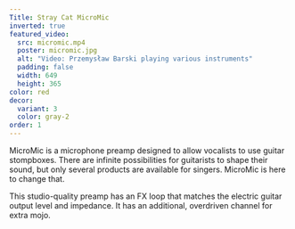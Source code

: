 ```yaml
---
Title: Stray Cat MicroMic
inverted: true
featured_video:
  src: micromic.mp4
  poster: micromic.jpg
  alt: "Video: Przemysław Barski playing various instruments"
  padding: false
  width: 649
  height: 365
color: red
decor:
  variant: 3
  color: gray-2
order: 1
---
```


MicroMic is a microphone preamp designed to allow vocalists to use guitar stompboxes. There are infinite possibilities for guitarists to shape their sound, but only several products are available for singers. MicroMic is here to change that.

This studio-quality preamp has an FX loop that matches the electric guitar output level and impedance. It has an additional, overdriven channel for extra mojo.

